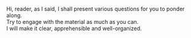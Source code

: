 Hi, reader, as I said, I shall present various questions for you to ponder along. \
Try to engage with the material as much as you can. \
I will make it clear, apprehensible and well-organized. 
